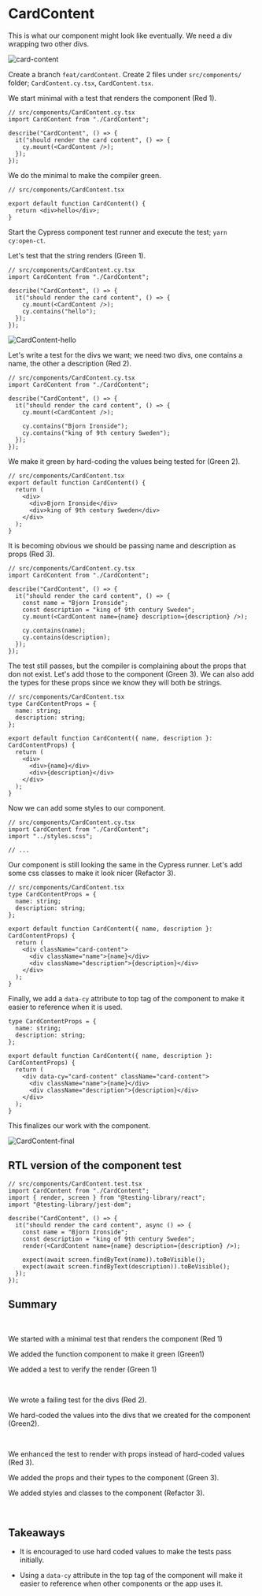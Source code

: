 # CardContent

This is what our component might look like eventually. We need a div wrapping two other divs.

![card-content](../img/card-content.png)

Create a branch `feat/cardContent`. Create 2 files under `src/components/` folder; `CardContent.cy.tsx`, `CardContent.tsx`.

We start minimal with a test that renders the component (Red 1).

```tsx
// src/components/CardContent.cy.tsx
import CardContent from "./CardContent";

describe("CardContent", () => {
  it("should render the card content", () => {
    cy.mount(<CardContent />);
  });
});
```

We do the minimal to make the compiler green.

```tsx
// src/components/CardContent.tsx

export default function CardContent() {
  return <div>hello</div>;
}
```

Start the Cypress component test runner and execute the test; `yarn cy:open-ct`.

Let's test that the string renders (Green 1).

```tsx
// src/components/CardContent.cy.tsx
import CardContent from "./CardContent";

describe("CardContent", () => {
  it("should render the card content", () => {
    cy.mount(<CardContent />);
    cy.contains("hello");
  });
});
```

![CardContent-hello](../img/CardContent-hello.png)

Let's write a test for the divs we want; we need two divs, one contains a name, the other a description (Red 2).

```tsx
// src/components/CardContent.cy.tsx
import CardContent from "./CardContent";

describe("CardContent", () => {
  it("should render the card content", () => {
    cy.mount(<CardContent />);

    cy.contains("Bjorn Ironside");
    cy.contains("king of 9th century Sweden");
  });
});
```

We make it green by hard-coding the values being tested for (Green 2).

```tsx
// src/components/CardContent.tsx
export default function CardContent() {
  return (
    <div>
      <div>Bjorn Ironside</div>
      <div>king of 9th century Sweden</div>
    </div>
  );
}
```

It is becoming obvious we should be passing name and description as props (Red 3).

```tsx
// src/components/CardContent.cy.tsx
import CardContent from "./CardContent";

describe("CardContent", () => {
  it("should render the card content", () => {
    const name = "Bjorn Ironside";
    const description = "king of 9th century Sweden";
    cy.mount(<CardContent name={name} description={description} />);

    cy.contains(name);
    cy.contains(description);
  });
});
```

The test still passes, but the compiler is complaining about the props that don not exist. Let's add those to the component (Green 3). We can also add the types for these props since we know they will both be strings.

```tsx
// src/components/CardContent.tsx
type CardContentProps = {
  name: string;
  description: string;
};

export default function CardContent({ name, description }: CardContentProps) {
  return (
    <div>
      <div>{name}</div>
      <div>{description}</div>
    </div>
  );
}
```

Now we can add some styles to our component.

```tsx
// src/components/CardContent.cy.tsx
import CardContent from "./CardContent";
import "../styles.scss";

// ...
```

Our component is still looking the same in the Cypress runner. Let's add some css classes to make it look nicer (Refactor 3).

```tsx
// src/components/CardContent.tsx
type CardContentProps = {
  name: string;
  description: string;
};

export default function CardContent({ name, description }: CardContentProps) {
  return (
    <div className="card-content">
      <div className="name">{name}</div>
      <div className="description">{description}</div>
    </div>
  );
}
```

Finally, we add a `data-cy` attribute to top tag of the component to make it easier to reference when it is used.

```tsx
type CardContentProps = {
  name: string;
  description: string;
};

export default function CardContent({ name, description }: CardContentProps) {
  return (
    <div data-cy="card-content" className="card-content">
      <div className="name">{name}</div>
      <div className="description">{description}</div>
    </div>
  );
}
```

This finalizes our work with the component.

![CardContent-final](../img/CardContent-final.png)

## RTL version of the component test

```tsx
// src/components/CardContent.test.tsx
import CardContent from "./CardContent";
import { render, screen } from "@testing-library/react";
import "@testing-library/jest-dom";

describe("CardContent", () => {
  it("should render the card content", async () => {
    const name = "Bjorn Ironside";
    const description = "king of 9th century Sweden";
    render(<CardContent name={name} description={description} />);

    expect(await screen.findByText(name)).toBeVisible();
    expect(await screen.findByText(description)).toBeVisible();
  });
});
```

## Summary

<br />

We started with a minimal test that renders the component (Red 1)

We added the function component to make it green (Green1)

We added a test to verify the render (Green 1)

<br />

We wrote a failing test for the divs (Red 2).

We hard-coded the values into the divs that we created for the component (Green2).

<br />

We enhanced the test to render with props instead of hard-coded values (Red 3).

We added the props and their types to the component (Green 3).

We added styles and classes to the component (Refactor 3).

<br />

## Takeaways

- It is encouraged to use hard coded values to make the tests pass initially.

- Using a `data-cy` attribute in the top tag of the component will make it easier to reference when other components or the app uses it.
